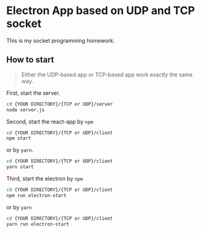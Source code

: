 # Electron App based on UDP and TCP socket

This is my socket programming homework.



## How to start

> Either the UDP-based app or TCP-based app work exactly the same way.

First, start the server.

```bash
cd {YOUR DIRECTORY}/{TCP or UDP}/server
node server.js

```

Second, start the react-app by `npm`

```bash
cd {YOUR DIRECTORY}/{TCP or UDP}/client
npm start

```

or by `yarn`.

```bash
cd {YOUR DIRECTORY}/{TCP or UDP}/client
yarn start


```

Third, start the electron by `npm`

```bash
cd {YOUR DIRECTORY}/{TCP or UDP}/client
npm run electron-start
```

or by `yarn`

```bash
cd {YOUR DIRECTORY}/{TCP or UDP}/client
yarn run electron-start
```

